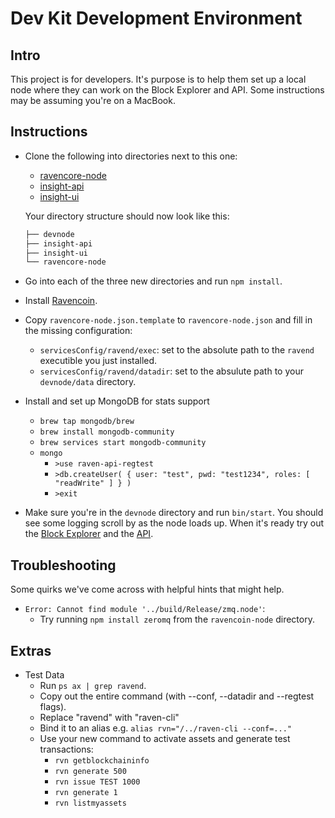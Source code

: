 # Dev Kit Development Environment

## Intro

This project is for developers.  It's purpose is to help them set up a local node where they can work on the Block Explorer and API.  Some instructions may be assuming you're on a MacBook.

## Instructions

* Clone the following into directories next to this one:
    * [ravencore-node](https://github.com/RavenDevKit/ravencore-node)
    * [insight-api](https://github.com/RavenDevKit/insight-api)
    * [insight-ui](https://github.com/RavenDevKit/insight-ui)

    Your directory structure should now look like this:
    ```bash
    ├── devnode
    ├── insight-api
    ├── insight-ui
    └── ravencore-node
    ```

* Go into each of the three new directories and run `npm install`.

* Install [Ravencoin](https://ravencoin.org/wallet/).

* Copy `ravencore-node.json.template` to `ravencore-node.json` and fill in the missing configuration:
    - `servicesConfig/ravend/exec`: set to the absolute path to the `ravend` executible you just installed.
    - `servicesConfig/ravend/datadir`: set to the absulute path to your `devnode/data` directory.

* Install and set up MongoDB for stats support
    - `brew tap mongodb/brew`
    - `brew install mongodb-community`
    - `brew services start mongodb-community`
    - `mongo`
        - `>use raven-api-regtest`
        - `>db.createUser( { user: "test", pwd: "test1234", roles: [ "readWrite" ] } )`
        - `>exit`

* Make sure you're in the `devnode` directory and run `bin/start`.  You should see some logging scroll by as the node loads up.  When it's ready try out the [Block Explorer](http://localhost:3001/blocks) and the [API](http://localhost:3001/api/status?q=getInfo).

## Troubleshooting

Some quirks we've come across with helpful hints that might help.

* `Error: Cannot find module '../build/Release/zmq.node'`:
    - Try running `npm install zeromq` from the `ravencoin-node` directory.

## Extras

* Test Data
    - Run `ps ax | grep ravend`.
    - Copy out the entire command (with --conf, --datadir and --regtest flags).
    - Replace "ravend" with "raven-cli"
    - Bind it to an alias e.g. `alias rvn="/../raven-cli --conf=..."`
    - Use your new command to activate assets and generate test transactions:
        - `rvn getblockchaininfo`
        - `rvn generate 500`
        - `rvn issue TEST 1000`
        - `rvn generate 1`
        - `rvn listmyassets`